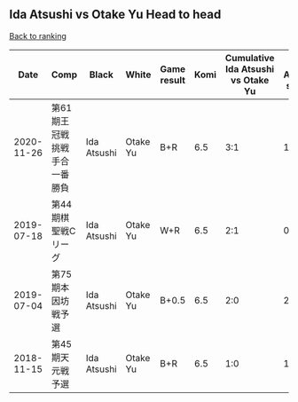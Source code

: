 ## Ida Atsushi vs Otake Yu Head to head

[Back to ranking](../../index.md)




| **Date** | **Comp** | **Black** | **White** | **Game result** | **Komi** | **Cumulative Ida Atsushi vs Otake Yu** | **Ida Atsushi streak** | **Otake Yu streak** | 
| --- | --- | --- | --- | --- | --- | --- | --- | --- |
| 2020-11-26 | 第61期王冠戦挑戦手合一番勝負 | Ida Atsushi | Otake Yu | B+R | 6.5 | 3:1 | 1 | 0 | 
| 2019-07-18 | 第44期棋聖戦Cリーグ | Ida Atsushi | Otake Yu | W+R | 6.5 | 2:1 | 0 | 1 | 
| 2019-07-04 | 第75期本因坊戦予選 | Ida Atsushi | Otake Yu | B+0.5 | 6.5 | 2:0 | 2 | 0 | 
| 2018-11-15 | 第45期天元戦予選 | Ida Atsushi | Otake Yu | B+R | 6.5 | 1:0 | 1 | 0 |




